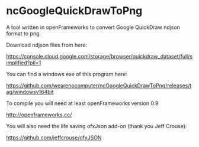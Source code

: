 # ncGoogleQuickDrawToPng
A tool written in openFrameworks to convert Google QuickDraw ndjson format to png

Download ndjson files from here:

https://console.cloud.google.com/storage/browser/quickdraw_dataset/full/simplified?pli=1

You can find a windows exe of this program here:

https://github.com/wearenocomputer/ncGoogleQuickDrawToPng/releases/tag/windowsv164bit

To compile you will need at least openFrameworks version 0.9

http://openframeworks.cc/


You will also need the life saving ofxJson add-on (thank you Jeff Crouse):

https://github.com/jeffcrouse/ofxJSON
